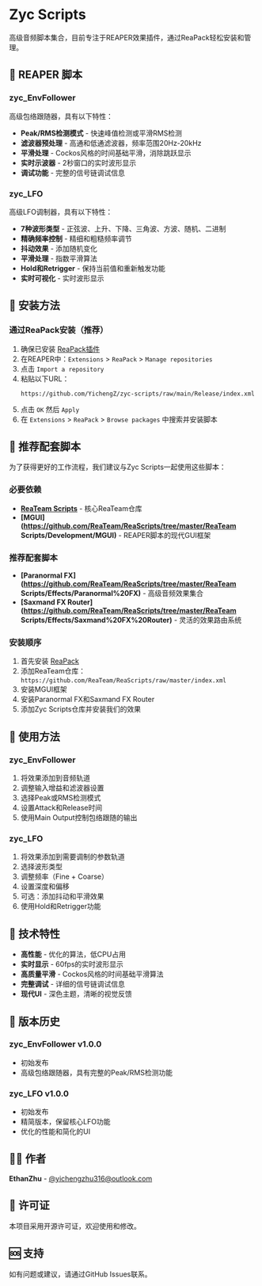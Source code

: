 # Zyc Scripts

高级音频脚本集合，目前专注于REAPER效果插件，通过ReaPack轻松安装和管理。

## 🎵 REAPER 脚本

### zyc_EnvFollower
高级包络跟随器，具有以下特性：
- **Peak/RMS检测模式** - 快速峰值检测或平滑RMS检测
- **滤波器预处理** - 高通和低通滤波器，频率范围20Hz-20kHz
- **平滑处理** - Cockos风格的时间基础平滑，消除跳跃显示
- **实时示波器** - 2秒窗口的实时波形显示
- **调试功能** - 完整的信号链调试信息

### zyc_LFO
高级LFO调制器，具有以下特性：
- **7种波形类型** - 正弦波、上升、下降、三角波、方波、随机、二进制
- **精确频率控制** - 精细和粗糙频率调节
- **抖动效果** - 添加随机变化
- **平滑处理** - 指数平滑算法
- **Hold和Retrigger** - 保持当前值和重新触发功能
- **实时可视化** - 实时波形显示

## 🚀 安装方法

### 通过ReaPack安装（推荐）

1. 确保已安装 [ReaPack插件](https://reapack.com/)
2. 在REAPER中：`Extensions` > `ReaPack` > `Manage repositories`
3. 点击 `Import a repository`
4. 粘贴以下URL：
   ```
   https://github.com/YichengZ/zyc-scripts/raw/main/Release/index.xml
   ```
5. 点击 `OK` 然后 `Apply`
6. 在 `Extensions` > `ReaPack` > `Browse packages` 中搜索并安装脚本

## 🔗 推荐配套脚本

为了获得更好的工作流程，我们建议与Zyc Scripts一起使用这些脚本：

### 必要依赖
- **[ReaTeam Scripts](https://github.com/ReaTeam/ReaScripts)** - 核心ReaTeam仓库
- **[MGUI](https://github.com/ReaTeam/ReaScripts/tree/master/ReaTeam Scripts/Development/MGUI)** - REAPER脚本的现代GUI框架

### 推荐配套脚本
- **[Paranormal FX](https://github.com/ReaTeam/ReaScripts/tree/master/ReaTeam Scripts/Effects/Paranormal%20FX)** - 高级音频效果集合
- **[Saxmand FX Router](https://github.com/ReaTeam/ReaScripts/tree/master/ReaTeam Scripts/Effects/Saxmand%20FX%20Router)** - 灵活的效果路由系统

### 安装顺序
1. 首先安装 [ReaPack](https://reapack.com/)
2. 添加ReaTeam仓库：`https://github.com/ReaTeam/ReaScripts/raw/master/index.xml`
3. 安装MGUI框架
4. 安装Paranormal FX和Saxmand FX Router
5. 添加Zyc Scripts仓库并安装我们的效果

## 📖 使用方法

### zyc_EnvFollower
1. 将效果添加到音频轨道
2. 调整输入增益和滤波器设置
3. 选择Peak或RMS检测模式
4. 设置Attack和Release时间
5. 使用Main Output控制包络跟随的输出

### zyc_LFO
1. 将效果添加到需要调制的参数轨道
2. 选择波形类型
3. 调整频率（Fine + Coarse）
4. 设置深度和偏移
5. 可选：添加抖动和平滑效果
6. 使用Hold和Retrigger功能

## 🔧 技术特性

- **高性能** - 优化的算法，低CPU占用
- **实时显示** - 60fps的实时波形显示
- **高质量平滑** - Cockos风格的时间基础平滑算法
- **完整调试** - 详细的信号链调试信息
- **现代UI** - 深色主题，清晰的视觉反馈

## 📝 版本历史

### zyc_EnvFollower v1.0.0
- 初始发布
- 高级包络跟随器，具有完整的Peak/RMS检测功能

### zyc_LFO v1.0.0
- 初始发布
- 精简版本，保留核心LFO功能
- 优化的性能和简化的UI

## 👨‍💻 作者

**EthanZhu** - [@yichengzhu316@outlook.com](mailto:yichengzhu316@outlook.com)

## 📄 许可证

本项目采用开源许可证，欢迎使用和修改。

## 🆘 支持

如有问题或建议，请通过GitHub Issues联系。
